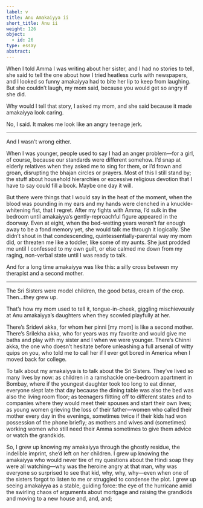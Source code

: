 ```yaml
---
label: v
title: Anu Amakaiyya ii
short_title: Anu ii
weight: 126   
object:
  - id: 26
type: essay
abstract:
---
```


When I told Amma I was writing about her sister, and I had no stories to tell, she said to tell the one about how I tried heatless curls with newspapers, and I looked so funny amakaiyya had to bite her lip to keep from laughing. But she couldn’t laugh, my mom said, because you would get so angry if she did.

Why would I tell that story, I asked my mom, and she said because it made amakaiyya look caring.

No, I said. It makes me look like an angry teenage jerk.

***

And I wasn’t wrong either.

When I was younger, people used to say I had an anger problem—for a girl, of course, because our standards were different somehow. I’d snap at elderly relatives when they asked me to sing for them, or I’d frown and groan, disrupting the bhajan circles or prayers. Most of this I still stand by; the stuff about household hierarchies or excessive religious devotion that I have to say could fill a book. Maybe one day it will.

But there were things that I would say in the heat of the moment, when the blood was pounding in my ears and my hands were clenched in a knuckle-whitening fist, that I regret. After my fights with Amma, I’d sulk in the bedroom until amakaiyya’s gently-reproachful figure appeared in the doorway. Even at eight, when the bed-wetting years weren’t far enough away to be a fond memory yet, she would talk me through it logically. She didn’t shout in that condescending, quintessentially-parental way my mom did, or threaten me like a toddler, like some of my aunts. She just prodded me until I confessed to my own guilt, or else calmed me down from my raging, non-verbal state until I was ready to talk.

And for a long time amakaiyya was like this: a silly cross between my therapist and a second mother.

***

The Sri Sisters were model children, the good betas, cream of the crop. Then…they grew up.

That’s how my mom used to tell it, tongue-in-cheek, giggling mischievously at Anu amakaiyya’s daughters when they scowled playfully at her.

There’s Sridevi akka, for whom her pinni [my mom] is like a second mother. There’s Srilekha akka, who for years was my favorite and would give me baths and play with my sister and I when we were younger. There’s Chinni akka, the one who doesn’t hesitate before unleashing a full arsenal of witty quips on you, who told me to call her if I ever got bored in America when I moved back for college.

To talk about my amakaiyya is to talk about the Sri Sisters. They’ve lived so many lives by now: as children in a ramshackle one-bedroom apartment in Bombay, where if the youngest daughter took too long to eat dinner, everyone slept late that day because the dining table was also the bed was also the living room floor; as teenagers flitting off to different states and to companies where they would meet their spouses and start their own lives; as young women grieving the loss of their father—women who called their mother every day in the evenings, sometimes twice if their kids had won possession of the phone briefly; as mothers and wives and (sometimes) working women who still need their Amma sometimes to give them advice or watch the grandkids.  

So, I grew up knowing my amakaiyya through the ghostly residue, the indelible imprint, she’d left on her children. I grew up knowing the amakaiyya who would never tire of my questions about the Hindi soap they were all watching—why was the heroine angry at that man, why was everyone so surprised to see that kid, why, why, why—even when one of the sisters forgot to listen to me or struggled to condense the plot. I grew up seeing amakaiyya as a stable, guiding force: the eye of the hurricane amid the swirling chaos of arguments about mortgage and raising the grandkids and moving to a new house and, and, and;
